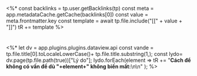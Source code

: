 # 
<%* const backlinks = tp.user.getBacklinks(tp) 
const meta = app.metadataCache.getCache(backlinks[0]) 
const value = meta.frontmatter.key 
const template = await tp.file.include("[[" + value + "]]") 
tR += template %>

# 
<%* let dv = app.plugins.plugins.dataview.api
const vande = tp.file.title[0].toLocaleLowerCase()+ tp.file.title.substring(1,);
const lydo= dv.page(tp.file.path(true))["Lý do"];
lydo.forEach(element => 
	tR += "**Cách để không có vấn đề dù "+element+" không biến mất:**\n\n" 
);
%>
